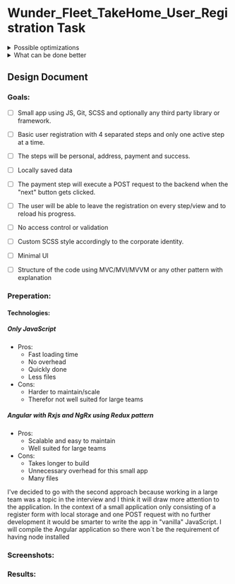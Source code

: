 # Wunder_Fleet_TakeHome_User_Registration Task 
<details>
           <summary>Possible optimizations</summary>
           <p>Placeholder</p>
</details>
<details>
           <summary>What can be done better</summary>
           <p>Placeholder</p>
</details>

## Design Document 
  ### Goals:
- [ ] Small app using JS, Git, SCSS and optionally any third party library or framework.
- [ ] Basic user registration with 4 separated steps and only one active step at a time.
- [ ] The steps will be personal, address, payment and success.
- [ ] Locally saved data
- [ ] The payment step will execute a POST request to the backend when the "next" button gets clicked.
  
- [ ] The user will be able to leave the registration on every step/view and to reload his progress.
- [ ] No access control or validation
- [ ] Custom SCSS style accordingly to the corporate identity.
- [ ] Minimal UI
- [ ] Structure of the code using MVC/MVI/MVVM or any other pattern with explanation

### Preperation: 
  #### Technologies:
  ##### Only JavaScript 
  * Pros:
    * Fast loading time
    * No overhead
    * Quickly done
    * Less files
  * Cons:
    * Harder to maintain/scale
    * Therefor not well suited for large teams
      
  ##### Angular with Rxjs and NgRx using Redux pattern
   * Pros:
      * Scalable and easy to maintain
      * Well suited for large teams
   * Cons:
      * Takes longer to build
      * Unnecessary overhead for this small app
      * Many files
      
   I've decided to go with the second approach because working in a large team was a topic in the interview and I think it will draw more attention to the application. 
   In the context of a small application only consisting of a register form with local storage and one POST request with no further development it would be smarter to write the app in "vanilla" JavaScript.
   I will compile the Angular application so there won´t be the requirement of having node installed
   
  ### Screenshots:
  ### Results:
